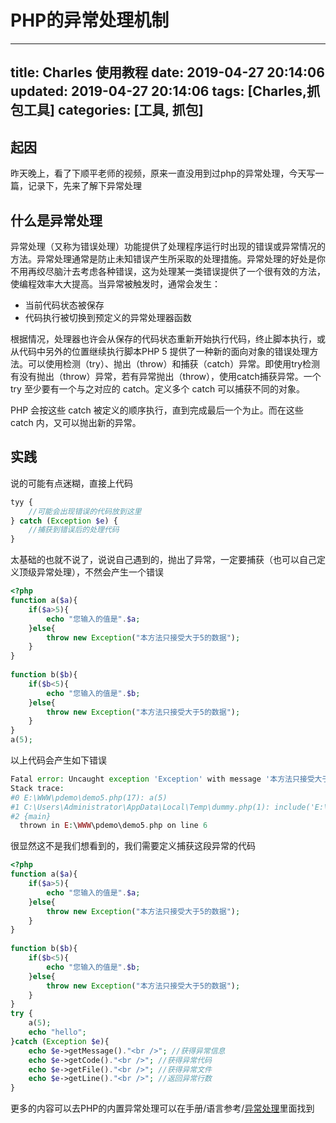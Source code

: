 # PHP的异常处理机制

---
title: Charles 使用教程
date: 2019-04-27 20:14:06
updated: 2019-04-27 20:14:06
tags: [Charles,抓包工具]
categories: [工具, 抓包]
---

## 起因
昨天晚上，看了下顺平老师的视频，原来一直没用到过php的异常处理，今天写一篇，记录下，先来了解下异常处理

## 什么是异常处理
异常处理（又称为错误处理）功能提供了处理程序运行时出现的错误或异常情况的方法。异常处理通常是防止未知错误产生所采取的处理措施。异常处理的好处是你不用再绞尽脑汁去考虑各种错误，这为处理某一类错误提供了一个很有效的方法，使编程效率大大提高。当异常被触发时，通常会发生：

- 当前代码状态被保存
- 代码执行被切换到预定义的异常处理器函数

根据情况，处理器也许会从保存的代码状态重新开始执行代码，终止脚本执行，或从代码中另外的位置继续执行脚本PHP 5 提供了一种新的面向对象的错误处理方法。可以使用检测（try）、抛出（throw）和捕获（catch）异常。即使用try检测有没有抛出（throw）异常，若有异常抛出（throw），使用catch捕获异常。一个 try 至少要有一个与之对应的 catch。定义多个 catch 可以捕获不同的对象。

PHP 会按这些 catch 被定义的顺序执行，直到完成最后一个为止。而在这些 catch 内，又可以抛出新的异常。

## 实践

说的可能有点迷糊，直接上代码

``` php
tyy {
	//可能会出现错误的代码放到这里
} catch (Exception $e) {
	//捕获到错误后的处理代码
}
```

太基础的也就不说了，说说自己遇到的，抛出了异常，一定要捕获（也可以自己定义顶级异常处理），不然会产生一个错误

``` php
<?php
function a($a){
    if($a>5){
        echo "您输入的值是".$a;
    }else{
        throw new Exception("本方法只接受大于5的数据");
    }
}
 
function b($b){
    if($b<5){
        echo "您输入的值是".$b;
    }else{
        throw new Exception("本方法只接受大于5的数据");
    }
}
a(5);
```

以上代码会产生如下错误

``` php
Fatal error: Uncaught exception 'Exception' with message '本方法只接受大于5的数据' in E:\WWW\pdemo\demo5.php:6
Stack trace:
#0 E:\WWW\pdemo\demo5.php(17): a(5)
#1 C:\Users\Administrator\AppData\Local\Temp\dummy.php(1): include('E:\\WWW\\pdemo\\de...')
#2 {main}
  thrown in E:\WWW\pdemo\demo5.php on line 6
```

很显然这不是我们想看到的，我们需要定义捕获这段异常的代码

``` php
<?php
function a($a){
    if($a>5){
        echo "您输入的值是".$a;
    }else{
        throw new Exception("本方法只接受大于5的数据");
    }
}
 
function b($b){
    if($b<5){
        echo "您输入的值是".$b;
    }else{
        throw new Exception("本方法只接受大于5的数据");
    }
}
try {
    a(5);
    echo "hello";
}catch (Exception $e){
    echo $e->getMessage()."<br />"; //获得异常信息
    echo $e->getCode()."<br />"; //获得异常代码
    echo $e->getFile()."<br />"; //获得异常文件
    echo $e->getLine()."<br />"; //返回异常行数
}
```

更多的内容可以去PHP的内置异常处理可以在手册/语言参考/[异常处理](https://www.php.net/manual/zh/class.exception.php)里面找到